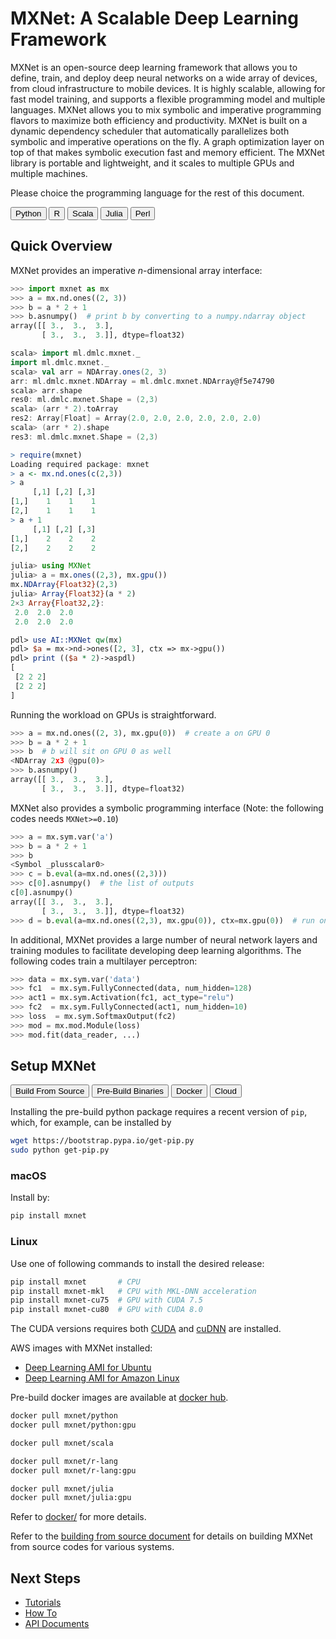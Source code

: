 # MXNet: A Scalable Deep Learning Framework

MXNet is an open-source deep learning framework that allows you to define,
train, and deploy deep neural networks on a wide array of devices, from cloud
infrastructure to mobile devices.  It is highly scalable, allowing for fast
model training, and supports a flexible programming model and multiple
languages. MXNet allows you to mix symbolic and imperative programming flavors
to maximize both efficiency and productivity.  MXNet is built on a dynamic
dependency scheduler that automatically parallelizes both symbolic and
imperative operations on the fly.  A graph optimization layer on top of that
makes symbolic execution fast and memory efficient. The MXNet library is
portable and lightweight, and it scales to multiple GPUs and multiple machines.

Please choice the programming language for the rest of this document.

<div class='text-center'>
<div class="btn-group opt-group" role="group">
<button type="button" class="btn btn-default opt active">Python</button>
<button type="button" class="btn btn-default opt">R</button>
<button type="button" class="btn btn-default opt">Scala</button>
<button type="button" class="btn btn-default opt">Julia</button>
<button type="button" class="btn btn-default opt">Perl</button>
</div>
</div>
<script type="text/javascript" src='../../_static/js/options.js'></script>

## Quick Overview

MXNet provides an imperative *n*-dimensional array interface:

```python
>>> import mxnet as mx
>>> a = mx.nd.ones((2, 3))
>>> b = a * 2 + 1
>>> b.asnumpy()  # print b by converting to a numpy.ndarray object
array([[ 3.,  3.,  3.],
       [ 3.,  3.,  3.]], dtype=float32)
```

```scala
scala> import ml.dmlc.mxnet._
import ml.dmlc.mxnet._
scala> val arr = NDArray.ones(2, 3)
arr: ml.dmlc.mxnet.NDArray = ml.dmlc.mxnet.NDArray@f5e74790
scala> arr.shape
res0: ml.dmlc.mxnet.Shape = (2,3)
scala> (arr * 2).toArray
res2: Array[Float] = Array(2.0, 2.0, 2.0, 2.0, 2.0, 2.0)
scala> (arr * 2).shape
res3: ml.dmlc.mxnet.Shape = (2,3)
```

```r
> require(mxnet)
Loading required package: mxnet
> a <- mx.nd.ones(c(2,3))
> a
     [,1] [,2] [,3]
[1,]    1    1    1
[2,]    1    1    1
> a + 1
     [,1] [,2] [,3]
[1,]    2    2    2
[2,]    2    2    2
```

```julia
julia> using MXNet
julia> a = mx.ones((2,3), mx.gpu())
mx.NDArray{Float32}(2,3)
julia> Array{Float32}(a * 2)
2×3 Array{Float32,2}:
 2.0  2.0  2.0
 2.0  2.0  2.0
```

```perl
pdl> use AI::MXNet qw(mx)
pdl> $a = mx->nd->ones([2, 3], ctx => mx->gpu())
pdl> print (($a * 2)->aspdl)
[
 [2 2 2]
 [2 2 2]
]
```

Running the workload on GPUs is straightforward.

```python
>>> a = mx.nd.ones((2, 3), mx.gpu(0))  # create a on GPU 0
>>> b = a * 2 + 1
>>> b  # b will sit on GPU 0 as well
<NDArray 2x3 @gpu(0)>
>>> b.asnumpy()
array([[ 3.,  3.,  3.],
       [ 3.,  3.,  3.]], dtype=float32)
```

MXNet also provides a symbolic programming interface (Note: the following codes
needs `MXNet>=0.10`)

```python
>>> a = mx.sym.var('a')
>>> b = a * 2 + 1
>>> b
<Symbol _plusscalar0>
>>> c = b.eval(a=mx.nd.ones((2,3)))
>>> c[0].asnumpy()  # the list of outputs
c[0].asnumpy()
array([[ 3.,  3.,  3.],
       [ 3.,  3.,  3.]], dtype=float32)
>>> d = b.eval(a=mx.nd.ones((2,3), mx.gpu(0)), ctx=mx.gpu(0))  # run on GPU 0
```

In additional, MXNet provides a large number of neural network layers and
training modules to facilitate developing deep learning algorithms. The
following codes train a multilayer perceptron:

```python
>>> data = mx.sym.var('data')
>>> fc1  = mx.sym.FullyConnected(data, num_hidden=128)
>>> act1 = mx.sym.Activation(fc1, act_type="relu")
>>> fc2  = mx.sym.FullyConnected(act1, num_hidden=10)
>>> loss  = mx.sym.SoftmaxOutput(fc2)
>>> mod = mx.mod.Module(loss)
>>> mod.fit(data_reader, ...)
```


## Setup MXNet

<div class="btn-group opt-group" role="group">
<button type="button" class="btn btn-default opt">Build From Source</button>
<button type="button" class="btn btn-default opt active">Pre-Build Binaries</button>
<button type="button" class="btn btn-default opt">Docker</button>
<button type="button" class="btn btn-default opt">Cloud</button>
</div> <!-- opt-group -->

<div class="pre-build-binaries">

<div class="python">

Installing the pre-build python package requires a recent version of `pip`,
which, for example, can be installed by

```bash
wget https://bootstrap.pypa.io/get-pip.py
sudo python get-pip.py
```

<h3>macOS</h3>

Install by:

```bash
pip install mxnet
```

<h3>Linux</h3>

Use one of following commands to install the desired release:

```bash
pip install mxnet       # CPU
pip install mxnet-mkl   # CPU with MKL-DNN acceleration
pip install mxnet-cu75  # GPU with CUDA 7.5
pip install mxnet-cu80  # GPU with CUDA 8.0
```

The CUDA versions requires both [CUDA](https://developer.nvidia.com/cuda-toolkit)
  and [cuDNN](https://developer.nvidia.com/cudnn) are installed.

</div> <!-- python -->

</div> <!-- pre-build-binaries -->

<div class="cloud">

AWS images with MXNet installed:

- [Deep Learning AMI for Ubuntu](https://aws.amazon.com/marketplace/pp/B06VSPXKDX)
- [Deep Learning AMI for Amazon Linux](https://aws.amazon.com/marketplace/pp/B01M0AXXQB)

</div> <!-- cloud -->

<div class="docker">

Pre-build docker images are available at [docker hub](https://hub.docker.com/r/mxnet/).

<div class="python">

```bash
docker pull mxnet/python
docker pull mxnet/python:gpu
```

</div> <!-- python -->

<div class="scala">

```bash
docker pull mxnet/scala
```

</div> <!-- scala -->

<div class="r">

```bash
docker pull mxnet/r-lang
docker pull mxnet/r-lang:gpu
```

</div> <!-- r -->

<div class="julia">

```bash
docker pull mxnet/julia
docker pull mxnet/julia:gpu
```

</div> <!-- julia -->

Refer to [docker/](../../docker/) for more details.

</div> <!-- docker -->

<div class="build-from-source">

Refer to the [building from source document](./build_from_source.md) for details
on building MXNet from source codes for various systems.

</div> <!-- build-from-source -->


## Next Steps

* [Tutorials](http://mxnet.io/tutorials/index.html)
* [How To](http://mxnet.io/how_to/index.html)
* [API Documents](http://mxnet.io/api/index.html)
